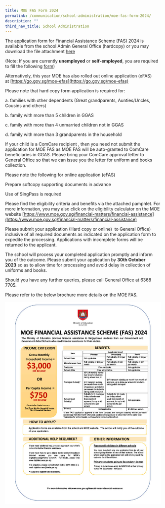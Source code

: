 ```yaml
---
title: MOE FAS Form 2024
permalink: /communication/school-administration/moe-fas-form-2024/
description: ""
third_nav_title: School Administration
---
```

The application form for Financial Assistance Scheme (FAS) 2024 is available from the school Admin General Office (hardcopy) or you may download the file attachment [here](/files/2024%20moe%20fas%20application%20form-%20converted.pdf)

(Note: If you are currently **unemployed** or **self-employed**, you are required to fill the following [form](/files/Administration/2341_001.pdf))

Alternatively, this year MOE has also rolled out online application (eFAS) at [https://go.gov.sg/moe-efas](https://go.gov.sg/moe-efas)

Please note that hard copy form application is required for:

a. families with other dependents (Great grandparents, Aunties/Uncles, Cousins and others)

b. family with more than 5 children in GGAS  

c. family with more than 4 unmarried children not in GGAS  

d. family with more than 3 grandparents in the household  

  

If your child is a ComCare recipient , then you need not submit the application for MOE FAS as MOE FAS will be auto-granted to ComCare beneficiaries in GGAS. Please bring your ComCare approval letter to General Office so that we can issue you the letter for uniform and books collection.  

  

Please note the following for online application (eFAS)

  

Prepare softcopy supporting documents in advance

  

Use of SingPass is required

  

Please find the eligibility criteria and benefits via the attached pamphlet. For more information, you may also click on the eligibility calculator on the MOE website [https://www.moe.gov.sg/financial-matters/financial-assistance](https://www.moe.gov.sg/financial-matters/financial-assistance)

Please submit your application (Hard copy or online)  to General Office) inclusive of all required documents as indicated on the application form to expedite the processing. Applications with incomplete forms will be returned to the applicant.

The school will process your completed application promptly and inform you of the outcome. Please submit your application by **30th October 2023** so as to allow time for processing and avoid delay in collection of uniforms and books.

Should you have any further queries, please call General Office at 6368 7705.

Please refer to the below brochure more details on the MOE FAS.

![](/images/Administration/moe%20fas%202024%20brochure.jpg)